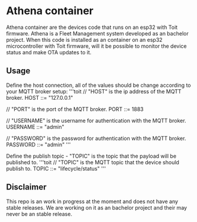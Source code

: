 # Athena container

Athena container are the devices code that runs on an esp32 with Toit firmware. Athena is a Fleet Management system developed as an bachelor project. When this code is installed as an container on an esp32 microcontroller with Toit firmware, will it be possible to monitor the device status and make OTA updates to it.

## Usage

Define the host connection, all of the values should be change according to your MQTT broker setup:
'''toit
// "HOST" is the ip address of the MQTT broker.
HOST ::= "127.0.0.1"

// "PORT" is the port of the MQTT broker.
PORT ::= 1883

// "USERNAME" is the username for authentication with the MQTT broker.
USERNAME ::= "admin"

// "PASSWORD" is the password for authentication with the MQTT broker.
PASSWORD ::= "admin"
'''

Define the publish topic - "TOPIC" is the topic that the payload will be published to.
'''toit
// "TOPIC" is the MQTT topic that the device should publish to.
TOPIC ::= "lifecycle/status"
'''

## Disclaimer

This repo is an work in progress at the moment and does not have any stable releases. We are working on it as an bachelor project and their may never be an stable release.